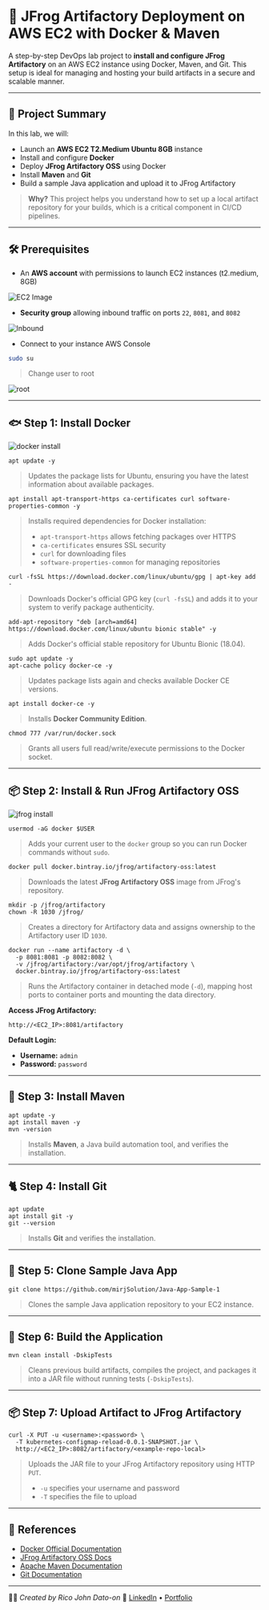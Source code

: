 # 🚀 JFrog Artifactory Deployment on AWS EC2 with Docker & Maven

A step-by-step DevOps lab project to **install and configure JFrog Artifactory** on an AWS EC2 instance using Docker, Maven, and Git. This setup is ideal for managing and hosting your build artifacts in a secure and scalable manner.

---

## 📅 Project Summary

In this lab, we will:

- Launch an **AWS EC2 T2.Medium Ubuntu 8GB** instance
- Install and configure **Docker**
- Deploy **JFrog Artifactory OSS** using Docker
- Install **Maven** and **Git**
- Build a sample Java application and upload it to JFrog Artifactory

> **Why?** This project helps you understand how to set up a local artifact repository for your builds, which is a critical component in CI/CD pipelines.

---

## 🛠️ Prerequisites

- An **AWS account** with permissions to launch EC2 instances (t2.medium, 8GB)

![EC2 Image](images/ec2.png)

- **Security group** allowing inbound traffic on ports `22`, `8081`, and `8082`

![Inbound](images/inbound.png)

- Connect to your instance AWS Console

```bash
sudo su
```

> Change user to root

![root](images/root.png)

---

## 🐟 Step 1: Install Docker

![docker install](images/dockIns.gif)

```
apt update -y
```

> Updates the package lists for Ubuntu, ensuring you have the latest information about available packages.

```
apt install apt-transport-https ca-certificates curl software-properties-common -y
```

> Installs required dependencies for Docker installation:
>
> - `apt-transport-https` allows fetching packages over HTTPS
> - `ca-certificates` ensures SSL security
> - `curl` for downloading files
> - `software-properties-common` for managing repositories

```
curl -fsSL https://download.docker.com/linux/ubuntu/gpg | apt-key add -
```

> Downloads Docker's official GPG key (`curl -fsSL`) and adds it to your system to verify package authenticity.

```
add-apt-repository "deb [arch=amd64] https://download.docker.com/linux/ubuntu bionic stable" -y
```

> Adds Docker's official stable repository for Ubuntu Bionic (18.04).

```
sudo apt update -y
apt-cache policy docker-ce -y
```

> Updates package lists again and checks available Docker CE versions.

```
apt install docker-ce -y
```

> Installs **Docker Community Edition**.

```
chmod 777 /var/run/docker.sock
```

> Grants all users full read/write/execute permissions to the Docker socket.

---

## 📦 Step 2: Install & Run JFrog Artifactory OSS

![jfrog install](images/jfrog.gif)

```
usermod -aG docker $USER
```

> Adds your current user to the `docker` group so you can run Docker commands without `sudo`.

```
docker pull docker.bintray.io/jfrog/artifactory-oss:latest
```

> Downloads the latest **JFrog Artifactory OSS** image from JFrog's repository.

```
mkdir -p /jfrog/artifactory
chown -R 1030 /jfrog/
```

> Creates a directory for Artifactory data and assigns ownership to the Artifactory user ID `1030`.

```
docker run --name artifactory -d \
  -p 8081:8081 -p 8082:8082 \
  -v /jfrog/artifactory:/var/opt/jfrog/artifactory \
  docker.bintray.io/jfrog/artifactory-oss:latest
```

> Runs the Artifactory container in detached mode (`-d`), mapping host ports to container ports and mounting the data directory.

**Access JFrog Artifactory:**

```
http://<EC2_IP>:8081/artifactory
```

**Default Login:**

- **Username:** `admin`
- **Password:** `password`

---

## 📁 Step 3: Install Maven

```
apt update -y
apt install maven -y
mvn -version
```

> Installs **Maven**, a Java build automation tool, and verifies the installation.

---

## 🐈 Step 4: Install Git

```
apt update
apt install git -y
git --version
```

> Installs **Git** and verifies the installation.

---

## 🔖 Step 5: Clone Sample Java App

```
git clone https://github.com/mirjSolution/Java-App-Sample-1
```

> Clones the sample Java application repository to your EC2 instance.

---

## 💪 Step 6: Build the Application

```
mvn clean install -DskipTests
```

> Cleans previous build artifacts, compiles the project, and packages it into a JAR file without running tests (`-DskipTests`).

---

## 📦 Step 7: Upload Artifact to JFrog Artifactory

```
curl -X PUT -u <username>:<password> \
  -T kubernetes-configmap-reload-0.0.1-SNAPSHOT.jar \
  http://<EC2_IP>:8082/artifactory/<example-repo-local>
```

> Uploads the JAR file to your JFrog Artifactory repository using HTTP `PUT`.
>
> - `-u` specifies your username and password
> - `-T` specifies the file to upload

---

## 🔗 References

- [Docker Official Documentation](https://docs.docker.com/reference/)
- [JFrog Artifactory OSS Docs](https://jfrog.com/help/r/jfrog-artifactory-documentation/jfrog-artifactory)
- [Apache Maven Documentation](https://maven.apache.org/guides/index.html)
- [Git Documentation](https://git-scm.com/doc)

---

🧑‍💻 _Created by Rico John Dato-on_
🔗 [LinkedIn](https://www.linkedin.com/in/rico-john-dato-on) • [Portfolio](https://ricodatoon.netlify.app)

